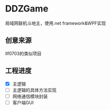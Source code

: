 # DDZGame
局域网联机斗地主，使用.net framework&amp;WPF实现
## 创意来源
llf0703的类似项目
## 工程进度

- [x] 主逻辑
- [ ] 主逻辑的具体方法实现
- [ ] 网络通信模块封装
- [ ] 客户端GUI
